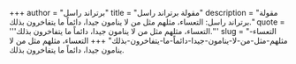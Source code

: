 +++
author = "برتراند راسل"
title = "مقولة برتراند راسل"
description = "مقولة برتراند راسل: التعساء، مثلهم مثل من لا ينامون جيدا، دائماً ما يتفاخرون بذلك."
quote = '''التعساء، مثلهم مثل من لا ينامون جيدا، دائماً ما يتفاخرون بذلك.'''
slug = "التعساء-مثلهم-مثل-من-لا-ينامون-جيدا-دائماً-ما-يتفاخرون-بذلك"
+++
التعساء، مثلهم مثل من لا ينامون جيدا، دائماً ما يتفاخرون بذلك.
